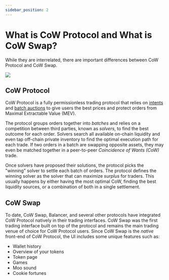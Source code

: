 ```yaml
---
sidebar_position: 2
---
```


# What is CoW Protocol and What is CoW Swap?

While they are interrelated, there are important differences between CoW Protocol and CoW Swap.

![](https://lh7-eu.googleusercontent.com/lbCTU1vsfFIlHQf8cx23A4ehOUQYbXKad7URPXjFUu3rG0XsMJlQpBeNP3iAPx85HUrQNAsdOWIc8XSQMflZ0nozpD_r0hQo_qBObAO_NAhx_KiQWTnTdjIWo5x69C4J0PJqWbAXJ_a-6g37qxjhfkc)

## CoW Protocol

CoW Protocol is a fully permissionless trading protocol that relies on [intents](intents) and [batch auctions](batch-auctions) to give users the best prices and protect orders from Maximal Extractable Value (MEV). 

The protocol groups orders together into _batches_ and relies on a competition between third parties, known as _solvers_, to find the best outcome for each order. Solvers search all available on-chain liquidity and even tap off-chain private inventory to find the optimal execution path for each trade. If two orders in a batch are swapping opposite assets, they may even be matched together in a peer-to-peer _Coincidence of Wants (CoW)_ trade. 

Once solvers have proposed their solutions, the protocol picks the "winning" solver to settle each batch of orders. The protocol defines the winning solver as the solver that can maximize _surplus_ for traders. This usually happens by either having the most optimal CoW, finding the best liquidity sources, or a combination of both in a single settlement.

## CoW Swap

To date, CoW Swap, Balancer, and several other protocols have integrated CoW Protocol natively in their trading interfaces. CoW Swap was the first trading interface built on top of the protocol and remains the main trading venue of choice for CoW Protocol users. Since CoW Swap is the _native_ front-end of CoW Protocol, the UI includes some unique features such as:  
* Wallet history
* Overview of your tokens
* Token page
* Games
* Moo sound
* Cookie fortunes
